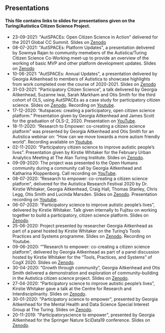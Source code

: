 ## Presentations

#### This file contains links to slides for presentations given on the Turing/Autistica Citizen Science Project. 

* 23-09-2021: "AutSPACEs: Open Citizen Science in Action" delivered for the 2021 Global CC Summit. Slides on [Zenodo](https://zenodo.org/record/5524890) 
* 08-07-2021: "AutSPACEs: Platform Updates", a presentation delivered by Sowmya Rajan to community memebers of the Autistica/Turing Citizen Science Co-Working meet-up to provide an overview of the working of basic MVP and other platform development updates. Slides on [Zenodo](https://zenodo.org/record/5094650)
* 10-06-2021: "AutSPACEs: Annual Updates", a presentation delivered by Georgia Aitkenhead to members of Autistica to showcase highlights from work completed over the course of 2020-2021. Slides on [Zenodo](https://zenodo.org/record/4922526)
* 31-03-2021: “Participatory Citizen Science”, a talk delivered by Georgia Aitkenhead, Suzanne Iwai, Sarah Markham and Otis Smith for the third cohort of OLS, using AutSPACEs as a case study for participatory citizen science. Slides on [Zenodo](https://zenodo.org/record/4651431). Recording on [Youtube](https://www.youtube.com/watch?v=Vizk7fni5Eo).
* 17-12-2020: “Autspaces: creating a participatory, open citizen science platform.” Presentation given by Georgia Aitkenhead and James Scott for the graduation of OLS-2, 2020. Presentation on [YouTube](https://www.youtube.com/watch?v=wv8_0iOMpGs).
* 18-11-2020: “Research to Empower: co-creating a citizen science platform” was presented by Georgia Aitkenhead and Otis Smith for an Autistica webinar on: “How can we move towards a more autism friendly world”. Recording available on [Youtube](https://www.youtube.com/watch?v=QDWpykMPxQ8). 
* 02-11-2020: “Participatory citizen science to improve autistic people’s lives”. Presentation given by Kirstie Whitaker for the February Urban Analytics Meeting at The Alan Turing Institute. Slides on [Zenodo](https://zenodo.org/record/3661469).
* 09-09-2020: The project was presented to the Open Humans community during a community call by Georgia Aitkenhead and Katharina Kloppenborg. Call recording on [YouTube](https://www.youtube.com/watch?v=YeVML0j8XoE).
* 08-07-2020: “Research to empower: co-creating a citizen science platform", delivered for the Autistica Research Festival 2020 by Dr. Kirstie Whitaker, Georgia Aitkenhead, Craig Hall, Thomas Stanley, Chris Legg, Otis Smith and Lucinda Marsden. Slides on [Zenodo](https://zenodo.org/record/3935849#.XxV_5fLTXyg). Presentation recording on [Youtube](https://www.youtube.com/watch?v=6UhMZJHULwA). 
* 06-07-2020: “Participatory science to improve autistic people’s lives”, delivered by Kirstie Whitaker. Talk given internally to Fujitsu on working together to build a participatory, citizen science platform. Slides on [Zenodo](https://zenodo.org/record/3931533).
* 25-06-2020: Project presented by researcher Georgia Aitkenhead as part of a panel hosted by Kirstie Whitaker on the Turing’s Tools Practices and Systems programme. Slides on [Zenodo](https://zenodo.org/record/3886558). Recording on Youtube.
* 09-06-2020: “”Research to empower: co-creating a citizen science platform”, delivered by Georgia Aitkenhead as part of a panel discussion hosted by Kirstie Whitaker for the “Tools, Practices, and Systems” of CogX 2020. Slides on [Zenodo](https://zenodo.org/record/3885494).
* 30-04-2020: “Growth through community”, Georgia Aitkenhead and Otis Smith delivered a demonstration and exploration of community-building in the Autistica citizen science project. Slides on [Zenodo](https://zenodo.org/record/3865057). 
* 27-04-2020: “Participatory science to improve autistic people’s lives”, Kirstie Whitaker gave a talk at the Centre for Research and Interdisciplinarity. Slides on [Zenodo](https://zenodo.org/record/3766923#.XrvZnsbTXy).
* 30-01-2020: "Participatory science to empower", presented by Georgia Aitkenhead for the Mental Health and Data Science Special Interest Group at The Turing. Slides on [Zenodo](https://zenodo.org/record/3743441#.XozAYxfTXxs).
* 20-11-2019: "Participatoryscience to empower", presented by Georgia Aitkenhead for the Springer Nature SciData19 conference. Slides on [Zenodo](https://zenodo.org/record/3530454#.Xoc_PxfTXx4). 


 










